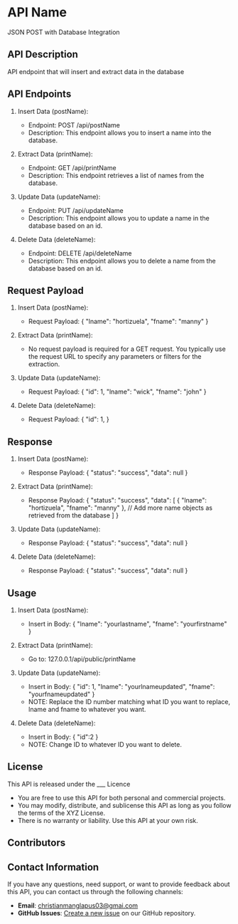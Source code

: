 # API Name
JSON POST with Database Integration

## API Description
API endpoint that will insert and extract data in the database

## API Endpoints
1. Insert Data (postName):
    - Endpoint: POST /api/postName
    - Description: This endpoint allows you to insert a name into the database.

2. Extract Data (printName):
    - Endpoint: GET /api/printName
    - Description: This endpoint retrieves a list of names from the database.

3. Update Data (updateName):
    - Endpoint: PUT /api/updateName
    - Description: This endpoint allows you to update a name in the database based on an id.

4. Delete Data (deleteName):
    - Endpoint: DELETE /api/deleteName
    - Description: This endpoint allows you to delete a name from the database based on an id.

## Request Payload
1. Insert Data (postName):
    - Request Payload:
        {
            "lname": "hortizuela",
            "fname": "manny"
        }

2. Extract Data (printName):
    - No request payload is required for a GET request. You typically use the request URL to specify any parameters or filters for the extraction.

3. Update Data (updateName):
    - Request Payload:
        {
            "id": 1,
            "lname": "wick",
            "fname": "john"
        }

4. Delete Data (deleteName):
    - Request Payload:
        {
            "id": 1,
        }

## Response
1. Insert Data (postName):
    - Response Payload:
        {
            "status": "success",
            "data": null
        }

2. Extract Data (printName):
    - Response Payload:
        {
            "status": "success",
            "data": [
                { "lname": "hortizuela", "fname": "manny" },
                // Add more name objects as retrieved from the database
            ]
        }

3. Update Data (updateName):
    - Response Payload:
        {
            "status": "success",
             "data": null
        }

4. Delete Data (deleteName):
    - Response Payload:
        {
            "status": "success",
            "data": null
        }

## Usage
1. Insert Data (postName):
    - Insert in Body:
    {
        "lname": "yourlastname",
        "fname": "yourfirstname"
    }

2. Extract Data (printName):
    - Go to:
        127.0.0.1/api/public/printName

3. Update Data (updateName):
    - Insert in Body:
        {
            "id": 1,
            "lname": "yourlnameupdated",
            "fname": "yourfnameupdated"
        }
    - NOTE: Replace the ID number matching what ID you want to replace, lname and fname to whatever you want.

3. Delete Data (deleteName):
    - Insert in Body:
        {
            "id":2
        }
    - NOTE: Change ID to whatever ID you want to delete.

## License
This API is released under the ___ Licence
- You are free to use this API for both personal and commercial projects.
- You may modify, distribute, and sublicense this API as long as you follow the terms of the XYZ License.
- There is no warranty or liability. Use this API at your own risk.

## Contributors

## Contact Information
If you have any questions, need support, or want to provide feedback about this API, you can contact us through the following channels:
- **Email**: [christianmanglapus03@gmai.com](mailto:christianmanglapus03@gmail.com)
- **GitHub Issues**: [Create a new issue](https://github.com/chrismanglapus/github-setup/issues) on our GitHub repository.